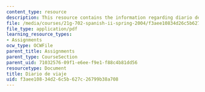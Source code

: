 ```yaml
---
content_type: resource
description: This resource contains the information regarding diario de viaje.
file: /media/courses/21g-702-spanish-ii-spring-2004/f3aee10834d26c5b627c26799b38a708_MIT21G_702S04_diari.pdf
file_type: application/pdf
learning_resource_types:
- Assignments
ocw_type: OCWFile
parent_title: Assignments
parent_type: CourseSection
parent_uid: 71032576-09f1-e6ee-f9e1-f88c4b81dd56
resourcetype: Document
title: Diario de viaje
uid: f3aee108-34d2-6c5b-627c-26799b38a708
---
```


